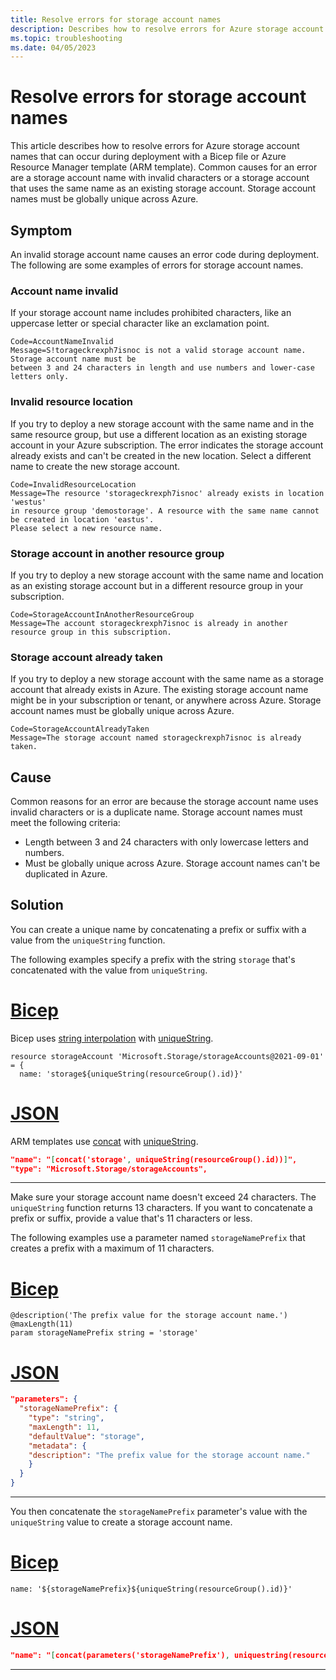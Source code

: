 ```yaml
---
title: Resolve errors for storage account names
description: Describes how to resolve errors for Azure storage account names that can occur during deployment with a Bicep file or Azure Resource Manager template (ARM template).
ms.topic: troubleshooting
ms.date: 04/05/2023
---
```


# Resolve errors for storage account names

This article describes how to resolve errors for Azure storage account names that can occur during deployment with a Bicep file or Azure Resource Manager template (ARM template). Common causes for an error are a storage account name with invalid characters or a storage account that uses the same name as an existing storage account. Storage account names must be globally unique across Azure.

## Symptom

An invalid storage account name causes an error code during deployment. The following are some examples of errors for storage account names.

### Account name invalid

If your storage account name includes prohibited characters, like an uppercase letter or special character like an exclamation point.

```Output
Code=AccountNameInvalid
Message=S!torageckrexph7isnoc is not a valid storage account name. Storage account name must be
between 3 and 24 characters in length and use numbers and lower-case letters only.
```

### Invalid resource location

If you try to deploy a new storage account with the same name and in the same resource group, but use a different location as an existing storage account in your Azure subscription. The error indicates the storage account already exists and can't be created in the new location. Select a different name to create the new storage account.

```Output
Code=InvalidResourceLocation
Message=The resource 'storageckrexph7isnoc' already exists in location 'westus'
in resource group 'demostorage'. A resource with the same name cannot be created in location 'eastus'.
Please select a new resource name.
```

### Storage account in another resource group

If you try to deploy a new storage account with the same name and location as an existing storage account but in a different resource group in your subscription.

```Output
Code=StorageAccountInAnotherResourceGroup
Message=The account storageckrexph7isnoc is already in another resource group in this subscription.
```

### Storage account already taken

If you try to deploy a new storage account with the same name as a storage account that already exists in Azure. The existing storage account name might be in your subscription or tenant, or anywhere across Azure. Storage account names must be globally unique across Azure.

```Output
Code=StorageAccountAlreadyTaken
Message=The storage account named storageckrexph7isnoc is already taken.
```

## Cause

Common reasons for an error are because the storage account name uses invalid characters or is a duplicate name. Storage account names must meet the following criteria:

- Length between 3 and 24 characters with only lowercase letters and numbers.
- Must be globally unique across Azure. Storage account names can't be duplicated in Azure.

## Solution

You can create a unique name by concatenating a prefix or suffix with a value from the `uniqueString` function.

The following examples specify a prefix with the string `storage` that's concatenated with the value from `uniqueString`.

# [Bicep](#tab/bicep)

Bicep uses [string interpolation](../bicep/bicep-functions-string.md#concat) with [uniqueString](../bicep/bicep-functions-string.md#uniquestring).

```bicep
resource storageAccount 'Microsoft.Storage/storageAccounts@2021-09-01' = {
  name: 'storage${uniqueString(resourceGroup().id)}'
```

# [JSON](#tab/json)

ARM templates use [concat](../templates/template-functions-string.md#concat) with [uniqueString](../templates/template-functions-string.md#uniquestring).

```json
"name": "[concat('storage', uniqueString(resourceGroup().id))]",
"type": "Microsoft.Storage/storageAccounts",
```

---

Make sure your storage account name doesn't exceed 24 characters. The `uniqueString` function returns 13 characters. If you want to concatenate a prefix or suffix, provide a value that's 11 characters or less.

The following examples use a parameter named `storageNamePrefix` that creates a prefix with a maximum of 11 characters.

# [Bicep](#tab/bicep)

```bicep
@description('The prefix value for the storage account name.')
@maxLength(11)
param storageNamePrefix string = 'storage'
```

# [JSON](#tab/json)

```json
"parameters": {
  "storageNamePrefix": {
    "type": "string",
    "maxLength": 11,
    "defaultValue": "storage",
    "metadata": {
    "description": "The prefix value for the storage account name."
    }
  }
}
```

---

You then concatenate the `storageNamePrefix` parameter's value with the `uniqueString` value to create a storage account name.

# [Bicep](#tab/bicep)

```bicep
name: '${storageNamePrefix}${uniqueString(resourceGroup().id)}'
```

# [JSON](#tab/json)

```json
"name": "[concat(parameters('storageNamePrefix'), uniquestring(resourceGroup().id))]"
```

---
